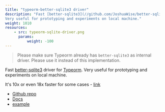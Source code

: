 ```yaml
---
title: "typeorm-better-sqlite3 driver"
description: "Fast [better-sqlite3](//github.com/JoshuaWise/better-sqlite3) driver for [Typeorm](//typeorm.io/#/).
Very useful for prototyping and experiments on local machine."
weight: 1010
resources:
    - src: typeorm-sqlite-driver.png
      params:
          weight: -100
---
```


> Please make sure Typeorm already has `better-sqlite3` as internal driver. Please use it instead of this implementation.

Fast [better-sqlite3](//github.com/JoshuaWise/better-sqlite3) driver for [Typeorm](//typeorm.io/#/).
Very useful for prototyping and experiments on local machine.

It's 10x or even 18x faster for some cases - [link](//github.com/JoshuaWise/better-sqlite3#how-other-libraries-compare)


* [Github repo](//github.com/Pencroff/typeorm-better-sqlite3)
* [Docs](//typeorm-better-sqlite3.pencroff.com)
* [example](//github.com/Pencroff/typeorm-better-sqlite3/tree/master/example)
